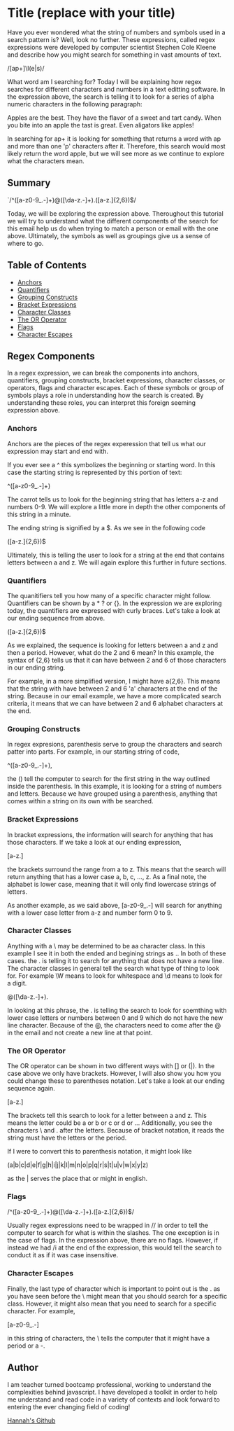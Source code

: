 # Title (replace with your title)

Have you ever wondered what the string of numbers and symbols used in a search pattern is? Well, look no further. These expressions, called regex expressions were developed by computer scientist Stephen Cole Kleene and describe how you might search for something in vast amounts of text. 

/[ap+]\l(e|s)/

What word am I searching for? Today I will be explaining how regex searches for different characters and numbers in a text editting software. In the expression above, the search is telling it to look for a series of alpha numeric characters in the following paragraph: 

Apples are the best. They have the flavor of a sweet and tart candy. When you bite into an apple the tast is great. Even aligators like apples! 

In searching for ap+ it is looking for something that returns a word with ap and more than one 'p' characters after it. Therefore, this search would most likely return the word apple, but we will see more as we continue to explore what the characters mean. 

## Summary

`/^([a-z0-9_\.-]+)@([\da-z\.-]+)\.([a-z\.]{2,6})$/

Today, we will be exploring the expression above. Theroughout this tutorial we will try to understand what the different components of the search for this email help us do when trying to match a person or email with the one above. Ultimately, the symbols as well as groupings give us a sense of where to go. 

## Table of Contents

- [Anchors](#anchors)
- [Quantifiers](#quantifiers)
- [Grouping Constructs](#grouping-constructs)
- [Bracket Expressions](#bracket-expressions)
- [Character Classes](#character-classes)
- [The OR Operator](#the-or-operator)
- [Flags](#flags)
- [Character Escapes](#character-escapes)

## Regex Components

In a regex expression, we can break the components into anchors, quantifiers, grouping constructs, bracket expressions, character classes, or operators, flags and character escapes. Each of these symbols or group of symbols plays a role in understanding how the search is created. By understanding these roles, you can interpret this foreign seeming expression above. 

### Anchors

Anchors are the pieces of the regex experession that tell us what our expression may start and end with. 

If you ever see a ^ this symbolizes the beginning or starting word. In this case the starting string is represented by this portion of text: 

^([a-z0-9_\.-]+)

The carrot tells us to look for the beginning string that has letters a-z and numbers 0-9. We will explore a little more in depth the other components of this string in a minute. 

The ending string is signified by a $. As we see in the following code 

([a-z\.]{2,6})$

Ultimately, this is telling the user to look for a string at the end that contains letters between a and z. We will again explore this further in future sections. 

### Quantifiers

The quanitifiers tell you how many of a specific character might follow. Quantifiers can be shown by a * ? or {}. In the expression we are exploring today, the quantifiers are expressed with curly braces. Let's take a look at our ending sequence from above. 

([a-z\.]{2,6})$

As we explained, the sequence is looking for letters between a and z and then a period. However, what do the 2 and 6 mean? In this example, the syntax of {2,6} tells us that it can have between 2 and 6 of those characters in our ending string. 

For example, in a more simplified version, I might have a{2,6}. This means that the string with have between 2 and 6 'a' characters at the end of the string. Because in our email example, we have a more complicated search criteria, it means that we can have between 2 and 6 alphabet characters at the end. 

### Grouping Constructs

In regex expresions, parenthesis serve to group the characters and search patter into parts. For example, in our starting string of code, 

^([a-z0-9_\.-]+),

the () tell the computer to search for the first string in the way outlined inside the parenthesis. In this example, it is looking for a string of numbers and letters. Because we have grouped using a parenthesis, anything that comes within a string on its own with be searched.

### Bracket Expressions

In bracket expressions, the information will search for anything that has those characters. If we take a look at our ending expression,

[a-z\.]

the brackets surround the range from a to z. This means that the search will return anything that has a lower case a, b, c, ..., z. As a final note, the alphabet is lower case, meaning that it will only find lowercase strings of letters. 

As another example, as we said above, [a-z0-9_\.-] will search for anything with a lower case letter from a-z and number form 0 to 9. 

### Character Classes

Anything with a \ may be determined to be aa character class. In this example I see it in both the ended and begining strings as \.. In both of these cases. the \. is telling it to search for anything that does not have a new line. The character classes in general tell the search what type of thing to look for. For example \W means to look for whitespace and \d means to look for a digit. 

@([\da-z\.-]+)\.

In looking at this phrase, the \. is telling the search to look for soemthing with lower case letters or numbers between 0 and 9 which do not have the new line character. Because of the @, the characters need to come after the @ in the email and not create a new line at that point. 


### The OR Operator

The OR operator can be shown in two different ways with [] or (|). In the case above we only have brackets. However, I will also show you how you could change these to parentheses notation. Let's take a look at our ending sequence again. 

[a-z\.]

The brackets tell this search to look for a letter between a and z. This means the letter could be a or b or c or d or ... Additionally, you see the characters \ and . after the letters. Because of bracket notation, it reads the string must have the letters or the period. 

If I were to convert this to parenthesis notation, it might look like 

(a|b|c|d|e|f|g|h|i|j|k|l|m|n|o|p|q|r|s|t|u|v|w|x|y|z)

as the | serves the place that or might in english. 

### Flags

/^([a-z0-9_\.-]+)@([\da-z\.-]+)\.([a-z\.]{2,6})$/

Usually regex expressions need to be wrapped in // in order to tell the computer to search for what is within the slashes. The one exception is in the case of flags. In the expression above, there are no flags. However, if instead we had /i at the end of the expression, this would tell the search to conduct it as if it was case insensitive. 

### Character Escapes

Finally, the last type of character which is important to point out is the \. as you have seen before the \ might mean that you should search for a specific class. However, it might also mean that you need to search for a specific character. For example, 

[a-z0-9_\.-]

in this string of characters, the \ tells the computer that it might have a period or a -. 


## Author

I am teacher turned bootcamp professional, working to understand the complexities behind javascript. I have developed a toolkit in order to help me understand and read code in a variety of contexts and look forward to entering the ever changing field of coding!

<a href= "https://github.com/hlodg">Hannah's Github</a>